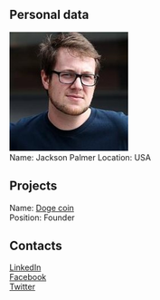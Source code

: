 ## Personal data
 ![Jackson Palmer photo](../people/photo/jackson_palmer.jpg)  
Name:  Jackson Palmer
Location: USA 
## Projects 
Name: [Doge coin](../projects/dogecoin.md)  
Position: Founder
## Contacts
[LinkedIn](https://www.linkedin.com/in/jacksonpalmer/)  
[Facebook](https://www.facebook.com/ummjackson?ref=br_rs)  
[Twitter](https://twitter.com/ummjackson)  
